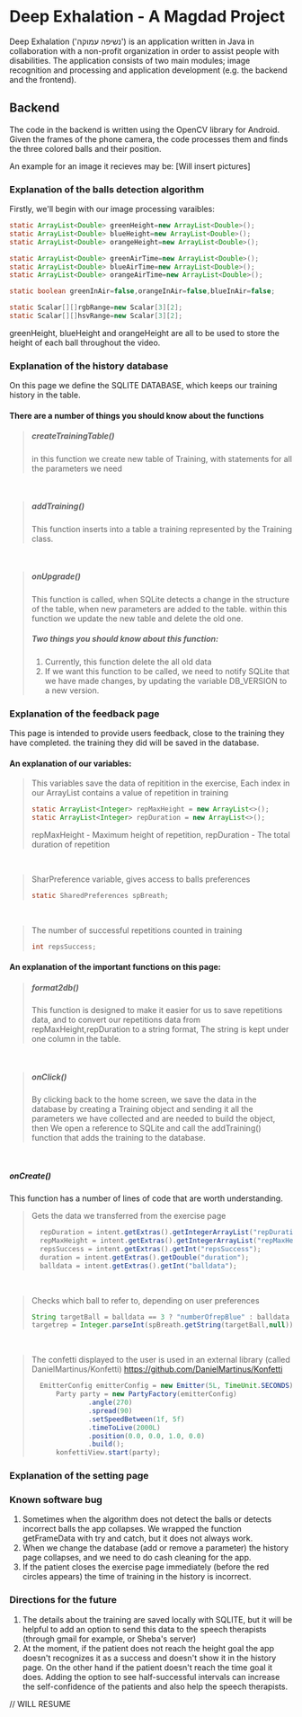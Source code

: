 # Deep Exhalation - A Magdad Project

Deep Exhalation ('נשיפה עמוקה') is an application written in Java in collaboration with a non-profit
organization in order to assist people with disabilities. The application consists of two main
modules; image recognition and processing and application development (e.g. the backend and the
frontend).

## Backend

The code in the backend is written using the OpenCV library for Android. Given the frames of the
phone camera, the code processes them and finds the three colored balls and their position.

An example for an image it recieves may be:
[Will insert pictures]

### Explanation of the balls detection algorithm

Firstly, we'll begin with our image processing varaibles:

```java
static ArrayList<Double> greenHeight=new ArrayList<Double>();
static ArrayList<Double> blueHeight=new ArrayList<Double>();
static ArrayList<Double> orangeHeight=new ArrayList<Double>();

static ArrayList<Double> greenAirTime=new ArrayList<Double>();
static ArrayList<Double> blueAirTime=new ArrayList<Double>();
static ArrayList<Double> orangeAirTime=new ArrayList<Double>();

static boolean greenInAir=false,orangeInAir=false,blueInAir=false;

static Scalar[][]rgbRange=new Scalar[3][2];
static Scalar[][]hsvRange=new Scalar[3][2];

``` 

greenHeight, blueHeight and orangeHeight are all to be used to store the height of each ball
throughout the video.

### Explanation of the history database
On this page we define the SQLITE DATABASE, which keeps our training history in the table.
#### There are a number of things you should know about the functions
>##### createTrainingTable()
>in this function we create new table of Training, with statements for all the parameters we need
<br />

>##### addTraining()
>This function inserts into a table a training represented by the Training class.
<br />

>##### onUpgrade()
>This function is called, when SQLite detects a change in the structure of the table, when new parameters are added to the table.
>within this function we update the new table and delete the old one.
>
>##### Two things you should know about this function:
>1. Currently, this function delete the all old data
>2. If we want this function to be called, we need to notify SQLite that we have made changes, by updating the variable DB_VERSION to a new version.

### Explanation of the feedback page
This page is intended to provide users feedback, close to the training they have completed.
the training they did will be saved in the database.
#### An explanation of our variables:
> This variables save the data of repitition in the exercise, 
> Each index in our ArrayList contains a value of repetition in training
>```java
>static ArrayList<Integer> repMaxHeight = new ArrayList<>();
>static ArrayList<Integer> repDuration = new ArrayList<>();
>```
> repMaxHeight - Maximum height of repetition, 
> repDuration - The total duration of repetition
      
<br/>
   
>SharPreference variable, gives access to balls preferences
>```java
>static SharedPreferences spBreath;
>```
   
<br/>
   
>The number of successful repetitions counted in training
>```java
>int repsSuccess;
>```

#### An explanation of the important functions on this page:
>  ##### format2db()
>  This function is designed to make it easier for us to save repetitions data, and to convert our repetitions data from repMaxHeight,repDuration to a string format, 
> The string is kept under one column in the table.
   
<br/>
   
> ##### onClick()
> By clicking back to the home screen, we save the data in the database by creating a Training object and sending it all the parameters we have collected and are
> needed to build the object, then We  open a reference to SQLite and call the addTraining() function that adds the training to the database.
   
  <br/>
   
##### onCreate()
This function has a number of lines of code that are worth understanding.
>Gets the data we transferred from the exercise page   
>```java
>   repDuration = intent.getExtras().getIntegerArrayList("repDuration");
>   repMaxHeight = intent.getExtras().getIntegerArrayList("repMaxHeight");
>   repsSuccess = intent.getExtras().getInt("repsSuccess");
>   duration = intent.getExtras().getDouble("duration");
>   balldata = intent.getExtras().getInt("balldata");
>```
   
   <br/>
   
> Checks which ball to refer to, depending on user preferences
>```java
> String targetBall = balldata == 3 ? "numberOfrepBlue" : balldata == 2 ? "numberOfrepOrange" :null;
> targetrep = Integer.parseInt(spBreath.getString(targetBall,null));
>```  
   
   <br/>
   
   > The confetti displayed to the user is used in an external library (called DanielMartinus/Konfetti)
   > https://github.com/DanielMartinus/Konfetti
   >```java
>   EmitterConfig emitterConfig = new Emitter(5L, TimeUnit.SECONDS).perSecond(50);
>       Party party = new PartyFactory(emitterConfig)
>               .angle(270)
>               .spread(90)
>               .setSpeedBetween(1f, 5f)
>               .timeToLive(2000L)
>               .position(0.0, 0.0, 1.0, 0.0)
>               .build();
>       konfettiView.start(party);
>  ```
   
### Explanation of the setting page

### Known software bug

1. Sometimes when the algorithm does not detect the balls or detects incorrect balls the app
   collapses. We wrapped the function getFrameData with try and catch, but it does not always work.
2. When we change the database (add or remove a parameter) the history page collapses, and we need
   to do cash cleaning for the app.
3. If the patient closes the exercise page immediately (before the red circles appears) the time of
   training in the history is incorrect.

### Directions for the future

1. The details about the training are saved locally with SQLITE, but it will be helpful to add an
   option to send this data to the speech therapists (through gmail for example, or Sheba's server)
2. At the moment, if the patient does not reach the height goal the app doesn't recognizes it as a
   success and doesn't show it in the history page. On the other hand if the patient doesn't reach
   the time goal it does. Adding the option to see half-successful intervals can increase the
   self-confidence of the patients and also help the speech therapists.

// WILL RESUME
